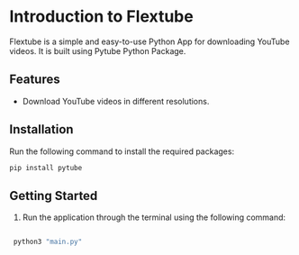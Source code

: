 # Introduction to Flextube

Flextube is a simple and easy-to-use Python App for downloading YouTube videos. It is built using Pytube Python Package.

## Features

- Download YouTube videos in different resolutions.

## Installation

Run the following command to install the required packages:

```bash
pip install pytube
```

## Getting Started

1. Run the application through the terminal using the following command:

```bash

 python3 "main.py"
```
